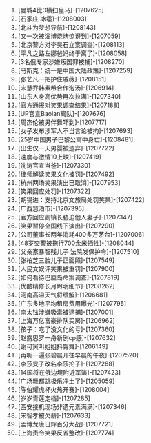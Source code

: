 
1. [曼城4比0横扫皇马]-[1207625]
1. [石家庄 冰雹]-[1208003]
1. [北斗为梦想导航]-[1208143]
1. [又一次被淄博烧烤惊讶到]-[1207059]
1. [北京警方对李昊石立案调查]-[1208113]
1. [平凡之路左娜爸妈终于离了]-[1208058]
1. [3名俄专家涉嫌叛国罪被捕]-[1208270]
1. [马斯克：统一是中国大陆政策]-[1207259]
1. [张艺凡一把护住戚薇]-[1208151]
1. [宋慧乔韩素希合作泡汤]-[1206914]
1. [山东人身高优势再次拉满]-[1207340]
1. [官方通报对笑果调查结果]-[1207188]
1. [UP官宣Baolan离队]-[1207676]
1. [周杰伦被男伴舞吓到]-[1207717]
1. [女子发布涉军人不当言论被拘]-[1207693]
1. [25岁中国男子巴黎公寓中身亡]-[1208481]
1. [出生仅一天男婴被遗弃]-[1207722]
1. [速度与激情10上映]-[1207419]
1. [沈涛官宣当爸]-[1207330]
1. [律师解读笑果文化被罚]-[1207492]
1. [杭州两场笑果演出已取消]-[1207953]
1. [笑果回应处罚]-[1207322]
1. [胡锡进：支持北京文旅局处罚笑果]-[1207422]
1. [广西慧泊市]-[1207395]
1. [官方回应副镇长胁迫他人妻子]-[1207347]
1. [笑果暂停全国线下演出]-[1207290]
1. [公司董事长两年消耗400多万茅台]-[1207006]
1. [48岁交警被拖行700余米牺牲]-[1208044]
1. [父亲家暴智残儿子 法院发保护令]-[1207510]
1. [张柏芝三胎儿子正面照]-[1207549]
1. [人民文娱评笑果被重罚]-[1207900]
1. [如何看待巴厘岛命案调查]-[1207819]
1. [优酷精修长月烬明细节]-[1208262]
1. [河南高温天气将缓解]-[1206681]
1. [广东多地平均租房费用曝光]-[1207795]
1. [南太铉涉嫌吸毒被逮捕]-[1207001]
1. [上海万亿富豪排队买房]-[1206962]
1. [孩子：吃了没文化的亏]-[1207360]
1. [赵露思罗一舟新剧cp感]-[1207632]
1. [谢可寅叫姐姐抖臀舞]-[1206149]
1. [再听一遍张碧晨开往早晨的午夜]-[1207520]
1. [李莎旻子改名李莎抡子]-[1207288]
1. [14国将在俄边境附近军演]-[1207423]
1. [广场舞都跳极乐净土了]-[1205059]
1. [陈伯耀虎杯火热开赛]-[1208004]
1. [岁岁青莲定档]-[1207285]
1. [西安接机现场非遗元素满满]-[1207346]
1. [宋智孝被欠薪]-[1207633]
1. [孟博龙唐日辉百分大战]-[1207721]
1. [上海责令笑果反省整改]-[1207774]